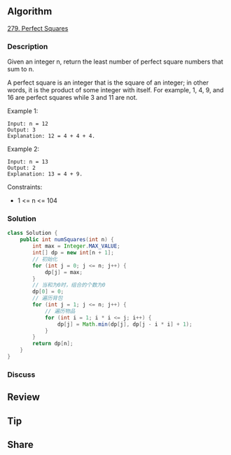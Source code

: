## Algorithm

[279. Perfect Squares](https://leetcode.com/problems/perfect-squares/description/)

### Description

Given an integer n, return the least number of perfect square numbers that sum to n.

A perfect square is an integer that is the square of an integer; in other words, it is the product of some integer with itself. For example, 1, 4, 9, and 16 are perfect squares while 3 and 11 are not.

Example 1:

```
Input: n = 12
Output: 3
Explanation: 12 = 4 + 4 + 4.
```

Example 2:

```
Input: n = 13
Output: 2
Explanation: 13 = 4 + 9.
```

Constraints:

- 1 <= n <= 104

### Solution

```java
class Solution {
    public int numSquares(int n) {
        int max = Integer.MAX_VALUE;
        int[] dp = new int[n + 1];
        // 初始化
        for (int j = 0; j <= n; j++) {
            dp[j] = max;
        }
        // 当和为0时，组合的个数为0
        dp[0] = 0;
        // 遍历背包
        for (int j = 1; j <= n; j++) {
            // 遍历物品
            for (int i = 1; i * i <= j; i++) {
                dp[j] = Math.min(dp[j], dp[j - i * i] + 1);
            }
        }
        return dp[n];
    }
}
```

### Discuss

## Review


## Tip


## Share
